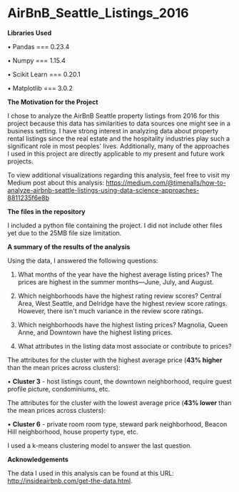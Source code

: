 # AirBnB_Seattle_Listings_2016


**Libraries Used**

• Pandas === 0.23.4

• Numpy === 1.15.4

• Scikit Learn === 0.20.1

• Matplotlib === 3.0.2


**The Motivation for the Project**

I chose to analyze the AirBnB Seattle property listings from 2016 for this project because this data has similarities to data sources one might see in a business setting. I have strong interest in analyzing data about property rental listings since the real estate and the hospitality industries play such a significant role in most peoples' lives. Additionally, many of the approaches I used in this project are directly applicable to my present and future work projects.

To view additional visualizations regarding this analysis, feel free to visit my Medium post about this analysis: https://medium.com/@timenalls/how-to-analyze-airbnb-seattle-listings-using-data-science-approaches-8811235f6e8b


**The files in the repository**

I included a python file containing the project. I did not include other files yet due to the 25MB file size limitation.


**A summary of the results of the analysis**

Using the data, I answered the following questions:

  1. What months of the year have the highest average listing prices?
      The prices are highest in the summer months—June, July, and August.

  2. Which neighborhoods have the highest rating review scores?
      Central Area, West Seattle, and Delridge have the highest review score ratings. However, there isn't much variance in the review    score ratings.

  3. Which neighborhoods have the highest listing prices?
      Magnolia, Queen Anne, and Downtown have the highest listing prices.

  4. What attributes in the listing data most associate or contribute to prices?
      

The attributes for the cluster with the highest average price (**43% higher** than the mean prices across clusters):
      
      
  • **Cluster 3** - host listings count, the downtown neighborhood, require guest profile picture, condominiums, etc.

  The attributes for the cluster with the lowest average price (**43% lower** than the mean prices across clusters):

  • **Cluster 6** - private room room type, steward park neighborhood, Beacon Hill neighborhood, house property type, etc.
 

I used a k-means clustering model to answer the last question.

 
**Acknowledgements**

The data I used in this analysis can be found at this URL: http://insideairbnb.com/get-the-data.html.
